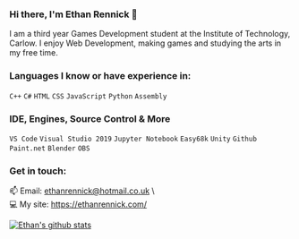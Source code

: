### Hi there, I'm Ethan Rennick 👋
I am a third year Games Development student at the Institute of Technology, Carlow. I enjoy Web Development, making games and studying the arts in my free time.

### Languages I know or have experience in: 
`C++` `C#` `HTML` `CSS` `JavaScript` `Python` `Assembly` 


### IDE, Engines, Source Control & More

`VS Code` `Visual Studio 2019` `Jupyter Notebook` `Easy68k` `Unity` `Github` `Paint.net` `Blender` `OBS`


### Get in touch:
 :mailbox: Email: ethanrennick@hotmail.co.uk \ <br>
 :computer: My site: https://ethanrennick.com/
 
 [![Ethan's github stats](https://github-readme-stats.vercel.app/api?username=EthanRennick)](https://github.com/anuraghazra/github-readme-stats)
 
<!--
**EthanRennick/EthanRennick** is a ✨ _special_ ✨ repository because its `README.md` (this file) appears on your GitHub profile.

Here are some ideas to get you started:

- 🔭 I’m currently working on ...
- 🌱 I’m currently learning ...
- 👯 I’m looking to collaborate on ...
- 🤔 I’m looking for help with ...
- 💬 Ask me about ...
- 📫 How to reach me: ...
- 😄 Pronouns: ...
- ⚡ Fun fact: ...
-->
